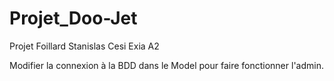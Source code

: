# Projet_Doo-Jet
Projet Foillard Stanislas Cesi Exia A2

Modifier la connexion à la BDD dans le Model pour faire fonctionner l'admin.
